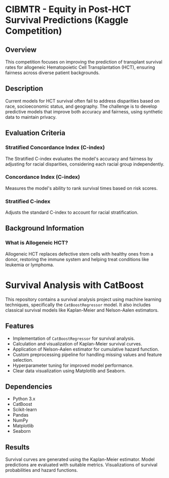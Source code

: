 # CIBMTR - Equity in Post-HCT Survival Predictions (Kaggle Competition)

## Overview
This competition focuses on improving the prediction of transplant survival rates for allogeneic Hematopoietic Cell Transplantation (HCT), ensuring fairness across diverse patient backgrounds.

## Description
Current models for HCT survival often fail to address disparities based on race, socioeconomic status, and geography. The challenge is to develop predictive models that improve both accuracy and fairness, using synthetic data to maintain privacy.

## Evaluation Criteria
### Stratified Concordance Index (C-index)
The Stratified C-index evaluates the model's accuracy and fairness by adjusting for racial disparities, considering each racial group independently.

### Concordance Index (C-index)
Measures the model's ability to rank survival times based on risk scores.

### Stratified C-index
Adjusts the standard C-index to account for racial stratification.

## Background Information
### What is Allogeneic HCT?
Allogeneic HCT replaces defective stem cells with healthy ones from a donor, restoring the immune system and helping treat conditions like leukemia or lymphoma.

# Survival Analysis with CatBoost

This repository contains a survival analysis project using machine learning techniques, specifically the `CatBoostRegressor` model. It also includes classical survival models like Kaplan-Meier and Nelson-Aalen estimators.

## Features

- Implementation of `CatBoostRegressor` for survival analysis.
- Calculation and visualization of Kaplan-Meier survival curves.
- Application of Nelson-Aalen estimator for cumulative hazard function.
- Custom preprocessing pipeline for handling missing values and feature selection.
- Hyperparameter tuning for improved model performance.
- Clear data visualization using Matplotlib and Seaborn.

## Dependencies
- Python 3.x
- CatBoost
- Scikit-learn
- Pandas
- NumPy
- Matplotlib
- Seaborn

## Results
Survival curves are generated using the Kaplan-Meier estimator.
Model predictions are evaluated with suitable metrics.
Visualizations of survival probabilities and hazard functions.

